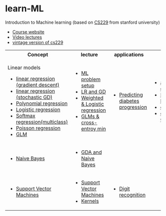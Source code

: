 # learn-ML
Introduction to Machine learning (based on [CS229](https://cs229.stanford.edu/) from stanford university)<br>

<ul>
<li> <a href="https://cs229.stanford.edu/"> Course website </li>
<li><a href="https://www.youtube.com/playlist?list=PLoROMvodv4rMiGQp3WXShtMGgzqpfVfbU"> Video lectures </li>
<li><a href="https://see.stanford.edu/Course/CS229"> vintage version of cs229 </a>  </li>
</ul>

<table>
<tr>
<th> Concept </th>
<th> lecture </th>
<th> applications</th>
<th> extras </th>
</tr>
<tr>
<td> 
	<p> Linear models 
<ul>
	<li> <a href="ordinary_linear_reg_grad_descent.ipynb"> linear regression (gradient descent) </a> </li>
	<li>  <a href="ord_linear_reg_stochastic_GD.ipynb"> linear regression (stochastic GD) </a> </li>
	<li> <a href="Polynomial_regression.ipynb"> Polynomial regression </a> </li>
	<li> <a href="newton_raphson_log_reg.ipynb"> Logistic regression </a> </li>
	<li> <a href="multiclass_classification_softmax.ipynb"> Softmax regression(multiclass) </a> </li>
	<li> <a href="plot_poisson_regression_non_normal_loss.ipynb"> Poisson regression </a> </li>
	<li> <a href="plot_tweedie_regression_insurance_claims.ipynb"> GLM </a>	</li>
    </ul></p>
</td>
<td>
<ul>
<li> <a href="https://www.youtube.com/watch?v=4b4MUYve_U8&list=PLoROMvodv4rMiGQp3WXShtMGgzqpfVfbU&index=2"> ML problem setup </a> </li>
<li> <a href="https://www.youtube.com/watch?v=4b4MUYve_U8&list=PLoROMvodv4rMiGQp3WXShtMGgzqpfVfbU&index=2"> LR and GD </a> </li>
<li> <a href="https://www.youtube.com/watch?v=het9HFqo1TQ&list=PLoROMvodv4rMiGQp3WXShtMGgzqpfVfbU&index=3"> Weighted & Logistic regression </a> </li>
<li> <a href="https://www.youtube.com/watch?v=iZTeva0WSTQ&list=PLoROMvodv4rMiGQp3WXShtMGgzqpfVfbU&index=4"> GLMs & cross-entroy min </a> </li>

</ul>
 </td>
<td> <ul>
	<li> <a href="pred_diabetes_progress.ipynb"> Predicting diabetes progression</a> </li>
	</ul>
</td>
<td>
<ul>
<li> <a href="https://towardsdatascience.com/assumptions-of-linear-regression-fdb71ebeaa8b"> assumptions of LR </a> </li>
<li> <a href="https://dl.acm.org/doi/10.1162/neco.1996.8.7.1341"> No free lunch </a> </li> 
<li> <a href="https://static.googleusercontent.com/media/research.google.com/fr//pubs/archive/35179.pdf"> data effects </a> </li>
<li> <a href="https://papers.ssrn.com/sol3/papers.cfm?abstract_id=3164764"> case study: GLM </a> </li>
 </ul>
 </td>
</tr>
<tr> 
<td>	<ul>
<li> <a href="Naive_bayes.ipynb"> Naive Bayes </a> </li>
</ul>
</td>
<td>
<ul>
<li> <a href="https://www.youtube.com/watch?v=nt63k3bfXS0&list=PLoROMvodv4rMiGQp3WXShtMGgzqpfVfbU&index=5"> GDA and Naive Bayes </a> </li>
</ul>
<td>
</td>
<td>
</td>
</tr>
<tr> 
 <td>
   <ul>
 <li> <a href="SVM_classifiers.ipynb">Support Vector Machines </a></li>
   </ul>
 </td>
 <td>
  <ul>
   <li> <a href="https://www.youtube.com/watch?v=lDwow4aOrtg&list=PLoROMvodv4rMiGQp3WXShtMGgzqpfVfbU&index=6"> Support Vector Machines </a> </li>
   <li> <a href="https://www.youtube.com/watch?v=8NYoQiRANpg&list=PLoROMvodv4rMiGQp3WXShtMGgzqpfVfbU&index=7"> Kernels </a> </li>
</ul>
</td>
<td> <ul> <li> <a href="MNIST_svm.ipynb"> Digit recognition </a> </li> </ul>
</td>
<td> </td>
</tr>
</table>


